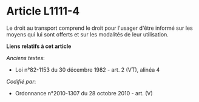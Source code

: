 # Article L1111-4

Le droit au transport comprend le droit pour l'usager d'être informé sur les moyens qui lui sont offerts et sur les modalités
de leur utilisation.

**Liens relatifs à cet article**

_Anciens textes_:

  - Loi n°82-1153 du 30 décembre 1982 - art. 2 (VT), alinéa 4

_Codifié par_:

  - Ordonnance n°2010-1307 du 28 octobre 2010 - art. (V)
